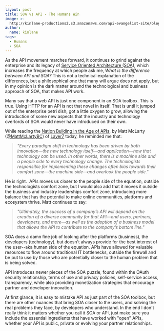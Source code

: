 ```yaml
---
layout: post
title: SOA vs API - The Humans Win
image: >-
  http://kinlane-productions2.s3.amazonaws.com/api-evangelist-site/blog/human-cutout.jpg
author:
  name: kinlane
tags:
  - Humans
  - SOA
---
```

As the API movement marches forward, it continues to grind against the enterprise and its legacy of [Service Oriented Architecture (SOA)](http://en.wikipedia.org/wiki/Service-oriented_architecture), which increases the frequency at which people ask me, _What is the difference between API and SOA?_ This is not a technical explanation of the differences, but a philosophical one that many will argue does not apply, but in my opinion is the dark matter around the technological and business approach of SOA, that makes API work.

Many say that a web API is just one component in an SOA toolbox. This is true. Using HTTP for an API is not that novel in itself. That is until it jumped out of the enterprise petri dish, got a little oxygen to grow, allowing the introduction of some new aspects that the industry and technology overlords of SOA would never have introduced on their own.

While reading the [Nation Building in the Age of APIs](http://www.layer7tech.com/blogs/index.php/nation-building-in-the-age-of-apis/), by Matt McLarty ([@MattMcLartyBC](https://twitter.com/MattMcLartyBC)) of [Layer7](http://www.layer7tech.com/) today, he reminded me that:

> _"Every paradigm shift in technology has been driven by both innovation—the new technology itself—and application—how that technology can be used. In other words, there is a machine side and a people side to every technology change. The technologists responsible for implementing these changes often bias towards their comfort zone—the machine side—and overlook the people side."_

He is right.  APIs moves us closer to the people side of the equation, outside the technologists comfort zone, but I would also add that it moves it outside the business and industry leaderships comfort zone, introducing more balance that has the potential to make online communities, platforms and ecosystem thrive. Matt continues to say:

> _"Ultimately, the success of a company’s API will depend on the creation of a diverse community for that API—end users, partners, developers, and more—as well as the adoption of a business model that allows the API to contribute to the company’s bottom line."_

SOA does a damn fine job of looking after the platforms (business), the developers (technology), but doesn't always provide for the best interest of the user--aka human side of the equation. APIs have allowed for valuable resources to flow around traditional IT bottlenecks, outside the firewall and be put to use by those who are potentially closer to the human problem that is being solved.

API introduces newer pieces of the SOA puzzle, found within the OAuth security relationship, terms of use and privacy policies, self-service access, transparency, while also providing monetization strategies that encourage partner and developer innovation.

At first glance, it is easy to mistake API as just part of the SOA toolbox, but there are other nuances that bring SOA closer to the users, and solving the real problems they face, by developers who understand. In the end I don't really think it matters whether you call it SOA or API, just make sure you include the essential ingredients that have worked with "open" APIs, whether your API is public, private or evolving your partner relationships.